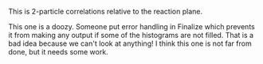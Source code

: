 This is 2-particle correlations relative to the reaction plane.

This one is a doozy.  Someone put error handling in Finalize which prevents it from making any output if some of the histograms are not filled.  That is a bad idea because we can't look at anything!  I think this one is not far from done, but it needs some work.
